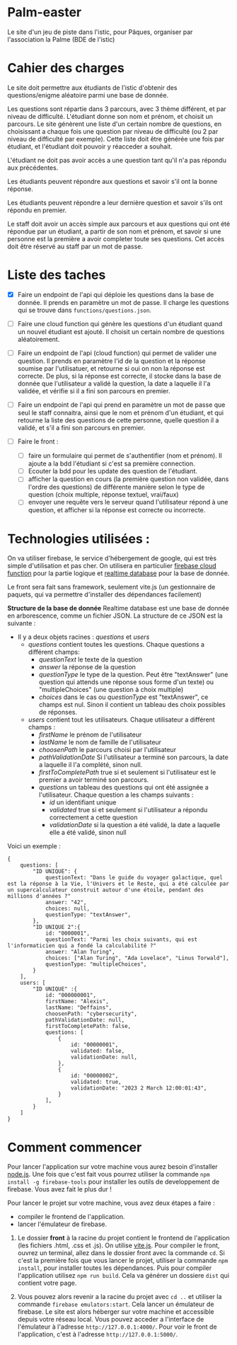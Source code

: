 # Palm-easter
 Le site d'un jeu de piste dans l'istic, pour Pâques, organiser par l'association la Palme (BDE de l'istic)

# Cahier des charges
Le site doit permettre aux étudiants de l'istic d'obtenir des questions/enigme aléatoire
parmi une base de donnée.

Les questions sont répartie dans 3 parcours, avec 3 thème différent, et par niveau de difficulté. L'étudiant donne son nom et prénom, et choisit un parcours. Le site génèrent une liste d'un certain nombre de questions, en choisissant a chaque fois une question par niveau de difficulté (ou 2 par niveau de difficulté par exemple). 
Cette liste doit être générée une fois par étudiant, et l'étudiant doit pouvoir y réacceder a souhait. 

L'étudiant ne doit pas avoir accès a une question tant qu'il n'a pas répondu aux précédentes.

Les étudiants peuvent répondre aux questions et savoir s'il ont la bonne réponse.

Les étudiants peuvent répondre a leur dernière question et savoir s'ils ont répondu en premier.

Le staff doit avoir un accès simple aux parcours et aux questions qui ont été répondue par un étudiant, a partir de son nom et prénom, et savoir si une personne est la première a avoir completer toute ses questions. Cet accès doit être réservé au staff par un mot de passe.

# Liste des taches
- [x] Faire un endpoint de l'api qui déploie les questions dans la base de donnée. Il prends en paramètre un mot de passe. Il charge les questions qui se trouve dans `functions/questions.json`.
- [ ] Faire une cloud function qui génère les questions d'un étudiant quand un nouvel étudiant est ajouté. Il choisit un certain nombre de questions aléatoirement.

- [ ] Faire un endpoint de l'api (cloud function) qui permet de valider une question. Il prends en paramètre l'id de la question et la réponse soumise par l'utilisatuer, et retourne si oui on non la réponse est correcte. De plus, si la réponse est correcte, il stocke dans la base de donnée que l'utilisateur a validé la question, la date a laquelle il l'a validée, et vérifie si il a fini son parcours en premier.

- [ ] Faire un endpoint de l'api qui prend en paramètre un mot de passe que seul le staff connaitra, ainsi que le nom et prénom d'un étudiant, et qui retourne la liste des questions de cette personne, quelle question il a validé, et s'il a fini son parcours en premier.

- [ ] Faire le front : 
    - [ ] faire un formulaire qui permet de s'authentifier (nom et prénom). Il ajoute a la bdd l'étudiant si c'est sa première connection.
    - [ ] Ecouter la bdd pour les update des question de l'étudiant.
    - [ ] afficher la question en cours (la première question non validée, dans l'ordre des questions) de différente manière selon le type de question (choix multiple, réponse textuel, vrai/faux)
    - [ ] envoyer une requête vers le serveur quand l'utilisateur répond à une question, et afficher si la réponse est correcte ou incorrecte.

# Technologies utilisées :
On va utiliser firebase, le service d'hébergement de google, qui est très simple d'utilisation et pas cher. On utilisera en particulier [firebase cloud function](https://firebase.google.com/docs/functions?hl=en) pour la partie logique et [realtime database](https://firebase.google.com/docs/database?hl=en) pour la base de donnée.

Le front sera fait sans framework, seulement vite.js (un gestionnaire de paquets, qui va permettre d'installer des dépendances facilement)

**Structure de la base de donnée**
Realtime database est une base de donnée en arborescence, comme un fichier JSON. La structure de ce JSON est la suivante :

- Il y a deux objets racines : *questions* et *users*
    - *questions* contient toutes les questions. Chaque questions a différent champs:
        - *questionText* le texte de la question
        - *answer* la réponse de la question
        - *questionType* le type de la question. Peut être "textAnswer" (une question qui attends une réponse sous forme d'un texte) ou "multipleChoices" (une question à choix multiple)
        - *choices* dans le cas ou *questionType* est "textAnswer", ce champs est nul. Sinon il contient un tableau des choix possibles de réponses.
    - *users* contient tout les utilisateurs. Chaque utilisateur a différent champs :
        - *firstName* le prénom de l'utilisateur 
        - *lastName* le nom de famille de l'utilisateur
        - *choosenPath* le parcours choisi par l'utilisateur
        - *pathValidationDate* Si l'utilisateur a terminé son parcours, la date a laquelle il l'a complété, sinon null.
        - *firstToCompletePath* true si et seulement si l'utilisateur est le premier a avoir terminé son parcours.
        - *questions* un tableau des questions qui ont été assignée a l'utilisateur. Chaque question a les champs suivants :
            - *id* un identifiant unique
            - *validated* true si et seulement si l'utilisateur a répondu correctement a cette question
            - *validationDate* si la question a été validé, la date a laquelle elle a été validé, sinon null 

Voici un exemple :

```
{
    questions: [
        "ID UNIQUE": {
            questionText: "Dans le guide du voyager galactique, quel est la réponse à la Vie, l'Univers et le Reste, qui a été calculée par un supercalculateur construit autour d'une étoile, pendant des millions d'années ?"
            answer: "42",
            choices: null,
            questionType: "textAnswer",
        },
        "ID UNIQUE 2":{
            id: "0000001",
            questionText: "Parmi les choix suivants, qui est l'informaticien qui a fondé la calculabilité ?"
            answer: "Alan Turing",
            choices: ["Alan Turing", "Ada Lovelace", "Linus Torwald"],
            questionType: "multipleChoices",
        }
    ],
    users: [
        "ID UNIQUE" :{
            id: "000000001",
            firstName: "Alexis",
            lastName: "Deffains",
            choosenPath: "cybersecurity",
            pathValidationDate: null,
            firstToCompletePath: false,
            questions: [
                {
                    id: "00000001",
                    validated: false,
                    validationDate: null,
                },
                {
                    id: "00000002",
                    validated: true,
                    validationDate: "2023 2 March 12:00:01:43",
                }
            ],
        }
    ]
}
``` 
# Comment commencer

Pour lancer l'application sur votre machine vous aurez besoin d'installer [node.js](https://nodejs.org/en/). Une fois que c'est fait vous pourrez utiliser la commande `npm install -g firebase-tools` pour installer les outils de developpement de firebase. 
Vous avez fait le plus dur !

Pour lancer le projet sur votre machine, vous avez deux étapes a faire :
- compiler le frontend de l'application.
- lancer l'émulateur de firebase.

1) Le dossier **front** à la racine du projet contient le frontend de l'application (les fichiers .html, .css et .js). On utilise [vite.js](https://vitejs.dev/). Pour compiler le front, ouvrez un terminal, allez dans le dossier front avec la commande `cd`. Si c'est la première fois que vous lancer le projet, utiliser la commande `npm install`, pour installer toutes les dépendances. Puis pour compiler l'application utilisez `npm run build`. Cela va générer un dossiere `dist` qui contient votre page. 

2) Vous pouvez alors revenir a la racine du projet avec `cd ..` et utiliser la commande `firebase emulators:start`. Cela lancer un émulateur de firebase. Le site est alors héberger sur votre machine et accessible depuis votre réseau local. Vous pouvez acceder a l'interface de l'émulateur à l'adresse `http://127.0.0.1:4000/`. Pour voir le front de l'application, c'est à l'adresse `http://127.0.0.1:5000/`. 

